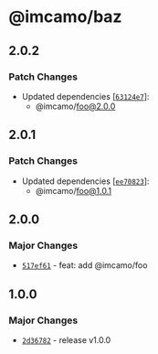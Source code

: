 # @imcamo/baz

## 2.0.2

### Patch Changes

- Updated dependencies [[`63124e7`](https://github.com/imcamo/circular-dependency-package/commit/63124e7c28e7b5bd5d5a29e18695de8a99f69288)]:
  - @imcamo/foo@2.0.0

## 2.0.1

### Patch Changes

- Updated dependencies [[`ee70823`](https://github.com/imcamo/circular-dependency-package/commit/ee70823732ea3f88df50cb3d3b4cfabb8081b1aa)]:
  - @imcamo/foo@1.0.1

## 2.0.0

### Major Changes

- [`517ef61`](https://github.com/imcamo/circular-dependency-package/commit/517ef61c951b710c3eb74b0d289f0a7e22aa5743) - feat: add @imcamo/foo

## 1.0.0

### Major Changes

- [`2d36782`](https://github.com/imcamo/circular-dependency-package/commit/2d3678241073c22ab58f239902c4734c127947a7) - release v1.0.0

